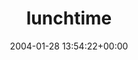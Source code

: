 ---
title:		"lunchtime"
type:		"upload"
description:		"TBC"
date:		"2004-01-28 13:54:22+00:00"
album:		"people"
filename:		"lunchtime.md"
series:		""
cl_public_id:		"people/lunchtime"
cl_version:		1497005477
format:		"tiff"
bytes:		2562124
width:		1916
height:		1440
exposure_mode:		"Auto"
program:		"Program AE"
aperture:		"2.8"
focal_length:		"7.8 mm"
iso:		"200"
shutter_speed:		"1/30"
metering:		"Multi-segment"
flash:		"Off, Did not fire"
white_balance:		"Auto"
colour_temp:		"No colour temperature"
has_crop:		"No"
orientation:		"Horizontal (normal)"
camera_model:		"FinePix S602 ZOOM"
lens_info:		"No lens info"
artist:		"No artist info"
x_resolution:		"72"
y_resolution:		"72"
---